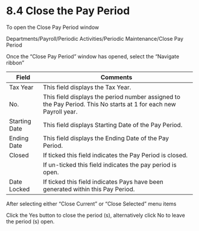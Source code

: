 # 8.4	Close the Pay Period
To open the Close Pay Period window 

Departments/Payroll/Periodic Activities/Periodic Maintenance/Close Pay Period
 

Once the “Close Pay Period” window has opened, select the “Navigate ribbon”
   

|Field|	Comments|
|---|---|
|Tax Year|	This field displays the Tax Year.|
|No.	|This field displays the period number assigned to the Pay Period. This No starts at 1 for each new Payroll year.|
|Starting Date	|This field displays Starting Date of the Pay Period.|
|Ending Date|	This field displays the Ending Date of the Pay Period.|
|Closed|	If ticked this field indicates the Pay Period is closed.|
||If un-ticked this field indicates the pay period is open.|
|Date Locked	|If ticked this field indicates Pays have been generated within this Pay Period.|

 
After selecting either “Close Current” or “Close Selected” menu items

  

Click the Yes button to close the period (s), alternatively click No to leave the period (s) open.

